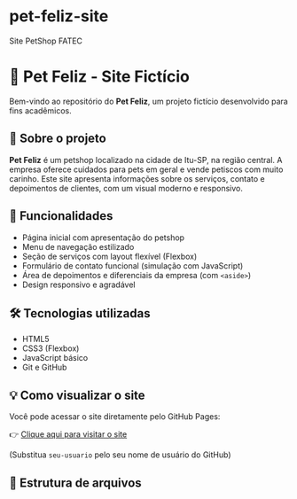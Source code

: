 # pet-feliz-site
Site PetShop FATEC
# 🐾 Pet Feliz - Site Fictício

Bem-vindo ao repositório do **Pet Feliz**, um projeto fictício desenvolvido para fins acadêmicos.

## 🌟 Sobre o projeto

**Pet Feliz** é um petshop localizado na cidade de Itu-SP, na região central. A empresa oferece cuidados para pets em geral e vende petiscos com muito carinho. Este site apresenta informações sobre os serviços, contato e depoimentos de clientes, com um visual moderno e responsivo.

## 📄 Funcionalidades

- Página inicial com apresentação do petshop
- Menu de navegação estilizado
- Seção de serviços com layout flexível (Flexbox)
- Formulário de contato funcional (simulação com JavaScript)
- Área de depoimentos e diferenciais da empresa (com `<aside>`)
- Design responsivo e agradável

## 🛠️ Tecnologias utilizadas

- HTML5
- CSS3 (Flexbox)
- JavaScript básico
- Git e GitHub

## 💡 Como visualizar o site

Você pode acessar o site diretamente pelo GitHub Pages:

👉 [Clique aqui para visitar o site](https://seu-usuario.github.io/pet-feliz-site/)

(Substitua `seu-usuario` pelo seu nome de usuário do GitHub)

## 📁 Estrutura de arquivos

